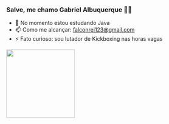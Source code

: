 ### Salve, me chamo Gabriel Albuquerque 👋🐺

- 🧠 No momento estou estudando Java 
- 📫 Como me alcançar: falconrei123@gmail.com
- ⚡ Fato curioso: sou lutador de Kickboxing nas horas vagas

<div>
  <a href = "https://github.com/TioFalcon">
  <img height = "180em" src = "https://github-readme-stats.vercel.app/api?username=TioFalcon&show_icons=true&theme=dracula&include_all_commits=true&count_private=true"/>
</div>
